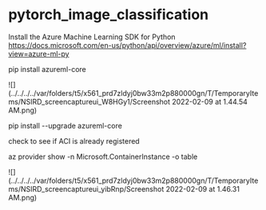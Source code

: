 # pytorch_image_classification

Install the Azure Machine Learning SDK for Python
https://docs.microsoft.com/en-us/python/api/overview/azure/ml/install?view=azure-ml-py 

pip install azureml-core


![](../../../../var/folders/t5/x561_prd7zldyj0bw33m2p880000gn/T/TemporaryItems/NSIRD_screencaptureui_W8HGy1/Screenshot 2022-02-09 at 1.44.54 AM.png)


pip install --upgrade azureml-core


check to see if ACI is already registered

az provider show -n Microsoft.ContainerInstance -o table

![](../../../../var/folders/t5/x561_prd7zldyj0bw33m2p880000gn/T/TemporaryItems/NSIRD_screencaptureui_yibRnp/Screenshot 2022-02-09 at 1.46.31 AM.png)
